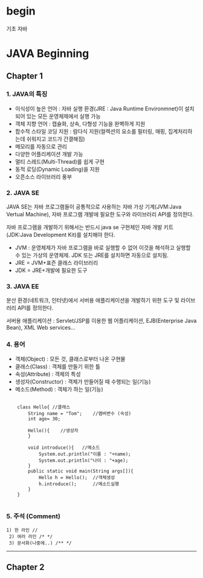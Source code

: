 # begin

기초 자바

# JAVA Beginning

## Chapter 1

### 1. JAVA의 특징

* 이식성이 높은 언어 : 자바 실행 환경(JRE : Java Runtime Environmnet)이 설치되어 있는 모든 운영체제에서 실행 가능
* 객체 지향 언어 : 캡슐화, 상속, 다형성 기능을 완벽하게 지원
* 합수적 스타일 코딩 지원 : 람다식 지원(컬렉션의 요소를 필터링, 매핑, 집계처리하는데 쉬워지고 코드가 간결해짐)
* 메모리를 자동으로 관리
* 다양한 어플리케이션 개발 가능
* 멀티 스레드(Multi-Thread)를 쉽게 구현
* 동적 로딩(Dynamic Loading)을 지원
* 오픈소스 라이브러리 풍부

### 2. JAVA SE

JAVA SE는 자바 프로그램들이 공통적으로 사용하는 자바 가상 기계(JVM:Java Vertual Machine), 자바 프로그램 개발에 필요한 도구와 라이브러리 API를 정의한다.

자바 프로그램을 개발하기 위해서는 반드시 java se 구현체인 자바 개발 키트(JDK:Java Development Kit)를 설치해야 한다.

* JVM : 운영체제가 자바 프로그램을 바로 실행할 수 없어 이것을 해석하고 실행할 수 있는 가상의 운영체제. JDK 또는 JRE를 설치하면 자동으로 설치됨.
* JRE = JVM+표즌 클래스 라이브러리
* JDK = JRE+개발에 필요한 도구

### 3. JAVA EE

분산 환경(네트워크, 인터넷)에서 서버용 애플리케이션을 개발하기 위한 도구 및 라이브러리 API를 정의한다.

서버용 애플리케이션 : Servlet/JSP를 이용한 웹 어플리케이션, EJB(Enterprise Java Bean), XML Web services...

### 4. 용어
* 객체(Object) : 모든 것, 클래스로부터 나온 구현물
* 클래스(Class) : 객체를 만들기 위한 틀
* 속성(Attribute) : 객체의 특성
* 생성자(Constructor) : 객체가 만들어질 때 수행되는 일(기능)
* 메소드(Method) : 객체가 하는 일(기능)

<pre><code>
	class Hello{ //클래스
		String name = "Tom";	//멤버변수 (속성)
		int age= 30;
		
		Hello(){	//생성자
		}
        
		void introduce(){	//메소드
			System.out.println("이름 : "+name);
			System.out.println("나이 : "+age);
		}
		public static void main(String args[]){
			Hello h = Hello();	//객체생성
			h.introduce();		//메소드실행
		}
	}
	</code></pre>
	
### 5. 주석 (Comment)
    1) 한 라인 //
	 2) 여러 라인 /* */
	 3) 문서화(나중에..) /** */
------------------------------------------------- 

## Chapter 2
